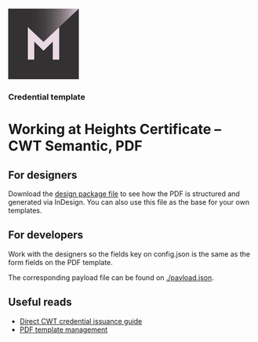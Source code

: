 [![MATTR](/docs/assets/mattr-logo-square.svg)](https://github.com/mattrglobal)

### Credential template  
# Working at Heights Certificate – CWT Semantic, PDF

## For designers

Download the [design package file](./_forDesigners/InDesignPackageFile.zip) to see how the PDF is structured and generated via InDesign. You can also use this file as the base for your own templates.

## For developers

Work with the designers so the fields key on config.json is the same as the form fields on the PDF template.

The corresponding payload file can be found on [./payload.json](./payload.json).

## Useful reads

- [Direct CWT credential issuance guide](https://learn.mattr.global/guides/issuance-direct/cwt)
- [PDF template management](https://learn.mattr.global/guides/issuance-direct/cwt/pdf-templates)
